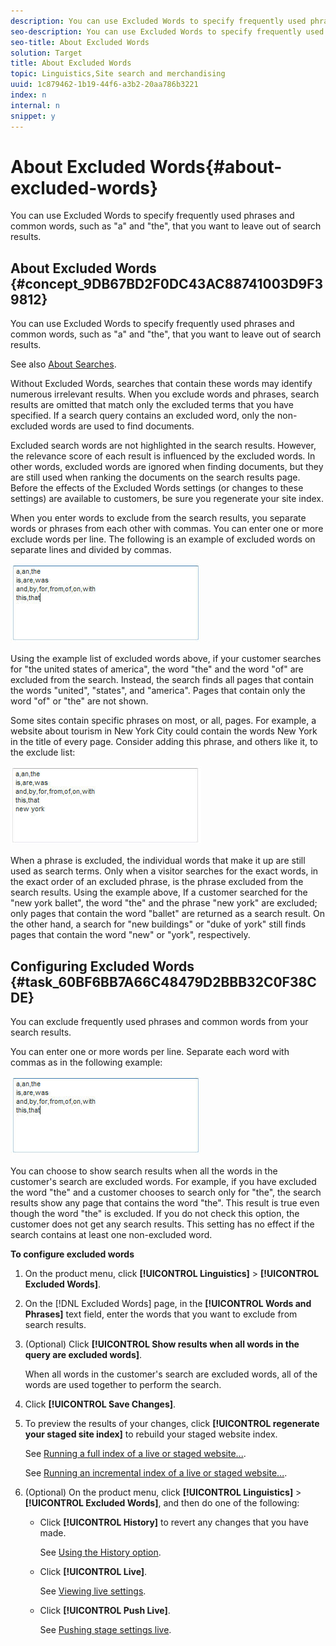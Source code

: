 ```yaml
---
description: You can use Excluded Words to specify frequently used phrases and common words, such as "a" and "the", that you want to leave out of search results.
seo-description: You can use Excluded Words to specify frequently used phrases and common words, such as "a" and "the", that you want to leave out of search results.
seo-title: About Excluded Words
solution: Target
title: About Excluded Words
topic: Linguistics,Site search and merchandising
uuid: 1c879462-1b19-44f6-a3b2-20aa786b3221
index: n
internal: n
snippet: y
---
```


# About Excluded Words{#about-excluded-words}

You can use Excluded Words to specify frequently used phrases and common words, such as "a" and "the", that you want to leave out of search results.

## About Excluded Words {#concept_9DB67BD2F0DC43AC88741003D9F39812}

You can use Excluded Words to specify frequently used phrases and common words, such as "a" and "the", that you want to leave out of search results. 

See also [About Searches](../c-about-settings-menu/c-about-searching-menu.md#concept_207105CF26B1448F8A3D223787C56AB8).

Without Excluded Words, searches that contain these words may identify numerous irrelevant results. When you exclude words and phrases, search results are omitted that match only the excluded terms that you have specified. If a search query contains an excluded word, only the non-excluded words are used to find documents.

Excluded search words are not highlighted in the search results. However, the relevance score of each result is influenced by the excluded words. In other words, excluded words are ignored when finding documents, but they are still used when ranking the documents on the search results page. Before the effects of the Excluded Words settings (or changes to these settings) are available to customers, be sure you regenerate your site index.

When you enter words to exclude from the search results, you separate words or phrases from each other with commas. You can enter one or more exclude words per line. The following is an example of excluded words on separate lines and divided by commas.

![](assets/excluded_words_1.jpg)

Using the example list of excluded words above, if your customer searches for "the united states of america", the word "the" and the word "of" are excluded from the search. Instead, the search finds all pages that contain the words "united", "states", and "america". Pages that contain only the word "of" or "the" are not shown.

Some sites contain specific phrases on most, or all, pages. For example, a website about tourism in New York City could contain the words New York in the title of every page. Consider adding this phrase, and others like it, to the exclude list:

![](assets/excluded_words_2.jpg)

When a phrase is excluded, the individual words that make it up are still used as search terms. Only when a visitor searches for the exact words, in the exact order of an excluded phrase, is the phrase excluded from the search results. Using the example above, If a customer searched for the "new york ballet", the word "the" and the phrase "new york" are excluded; only pages that contain the word "ballet" are returned as a search result. On the other hand, a search for "new buildings" or "duke of york" still finds pages that contain the word "new" or "york", respectively. 

## Configuring Excluded Words {#task_60BF6BB7A66C48479D2BBB32C0F38CDE}

You can exclude frequently used phrases and common words from your search results.

<!-- 

t_configuring_excluded_words.xml

 -->

You can enter one or more words per line. Separate each word with commas as in the following example:

![](assets/excluded_words_1.jpg)

You can choose to show search results when all the words in the customer's search are excluded words. For example, if you have excluded the word "the" and a customer chooses to search only for "the", the search results show any page that contains the word "the". This result is true even though the word "the" is excluded. If you do not check this option, the customer does not get any search results. This setting has no effect if the search contains at least one non-excluded word.

**To configure excluded words** 

1. On the product menu, click **[!UICONTROL Linguistics]** > **[!UICONTROL Excluded Words]**.
1. On the [!DNL Excluded Words] page, in the **[!UICONTROL Words and Phrases]** text field, enter the words that you want to exclude from search results.
1. (Optional) Click **[!UICONTROL Show results when all words in the query are excluded words]**.

   When all words in the customer's search are excluded words, all of the words are used together to perform the search. 
1. Click **[!UICONTROL Save Changes]**.
1. To preview the results of your changes, click **[!UICONTROL regenerate your staged site index]** to rebuild your staged website index.

   See [Running a full index of a live or staged website...](../c-about-index-menu/c-about-full-index.md#task_F7FE04D8A1654A7787FCCA31B45EB42D).

   See [Running an incremental index of a live or staged website...](../c-about-index-menu/c-about-incremental-index.md#task_9BFB6157F3884B2FAECB7E0E9CA318CB). 
1. (Optional) On the product menu, click **[!UICONTROL Linguistics]** > **[!UICONTROL Excluded Words]**, and then do one of the following:

    * Click **[!UICONTROL History]** to revert any changes that you have made.

      See [Using the History option](../t-using-the-history-option.md#task_70DD3F87A67242BBBD2CB27156F43002). 
    
    * Click **[!UICONTROL Live]**.

      See [Viewing live settings](../c-about-staging.md#task_401A0EBDB5DB4D4CA933CBA7BECDC10F). 
    
    * Click **[!UICONTROL Push Live]**.

      See [Pushing stage settings live](../c-about-staging.md#task_44306783B4C0408AAA58B471DAF2D9A4).

